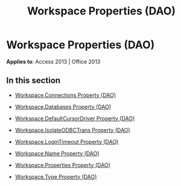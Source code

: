 ﻿---
title: Workspace Properties (DAO)
TOCTitle: Properties
ms:assetid: 5b18557d-5531-4149-b773-89fa58cf73ff
ms:mtpsurl: https://msdn.microsoft.com/library/Dn124967(v=office.15)
ms:contentKeyID: 52072587
ms.date: 09/18/2015
mtps_version: v=office.15
---

# Workspace Properties (DAO)


**Applies to**: Access 2013 | Office 2013

## In this section

  - [Workspace.Connections Property (DAO)](workspace-connections-property-dao.md)

  - [Workspace.Databases Property (DAO)](workspace-databases-property-dao.md)

  - [Workspace.DefaultCursorDriver Property (DAO)](workspace-defaultcursordriver-property-dao.md)

  - [Workspace.IsolateODBCTrans Property (DAO)](workspace-isolateodbctrans-property-dao.md)

  - [Workspace.LoginTimeout Property (DAO)](workspace-logintimeout-property-dao.md)

  - [Workspace.Name Property (DAO)](workspace-name-property-dao.md)

  - [Workspace.Properties Property (DAO)](workspace-properties-property-dao.md)

  - [Workspace.Type Property (DAO)](workspace-type-property-dao.md)

